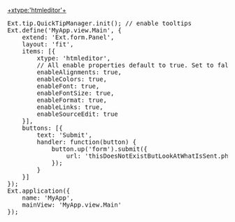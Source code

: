 <a href="http://docs.sencha.com/extjs/5.0/apidocs/#!/api/Ext.form.field.HtmlEditor" target="api">+xtype:'htmleditor'+</a>

<pre class="runnable run">
Ext.tip.QuickTipManager.init(); // enable tooltips
Ext.define('MyApp.view.Main', {
    extend: 'Ext.form.Panel',
    layout: 'fit',
    items: [{
        xtype: 'htmleditor',
        // All enable properties default to true. Set to false to hide the property.
        enableAlignments: true,
        enableColors: true,
        enableFont: true,
        enableFontSize: true,
        enableFormat: true,
        enableLinks: true,
        enableSourceEdit: true
    }],
    buttons: [{
        text: 'Submit',
        handler: function(button) {
            button.up('form').submit({
                url: 'thisDoesNotExistButLookAtWhatIsSent.php'
            });
        }
    }]
});
Ext.application({
    name: 'MyApp',
    mainView: 'MyApp.view.Main'
});


</pre>